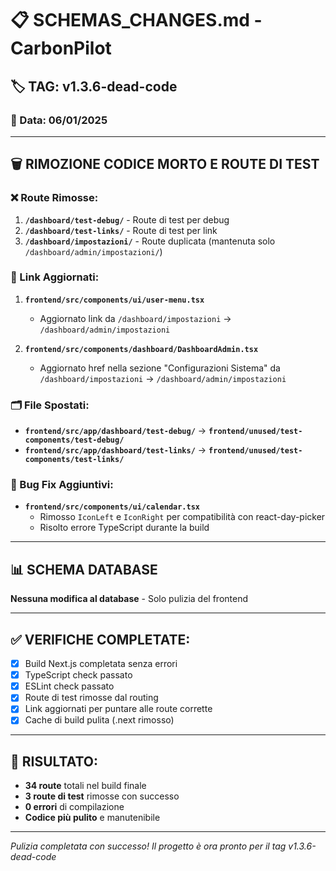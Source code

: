 # 📋 SCHEMAS_CHANGES.md - CarbonPilot

## 🏷️ TAG: v1.3.6-dead-code

### 📅 Data: 06/01/2025

---

## 🗑️ RIMOZIONE CODICE MORTO E ROUTE DI TEST

### ❌ Route Rimosse:
1. **`/dashboard/test-debug/`** - Route di test per debug
2. **`/dashboard/test-links/`** - Route di test per link
3. **`/dashboard/impostazioni/`** - Route duplicata (mantenuta solo `/dashboard/admin/impostazioni/`)

### 🔄 Link Aggiornati:
1. **`frontend/src/components/ui/user-menu.tsx`**
   - Aggiornato link da `/dashboard/impostazioni` → `/dashboard/admin/impostazioni`

2. **`frontend/src/components/dashboard/DashboardAdmin.tsx`**
   - Aggiornato href nella sezione "Configurazioni Sistema" da `/dashboard/impostazioni` → `/dashboard/admin/impostazioni`

### 🗂️ File Spostati:
- **`frontend/src/app/dashboard/test-debug/`** → **`frontend/unused/test-components/test-debug/`**
- **`frontend/src/app/dashboard/test-links/`** → **`frontend/unused/test-components/test-links/`**

### 🐛 Bug Fix Aggiuntivi:
- **`frontend/src/components/ui/calendar.tsx`**
  - Rimosso `IconLeft` e `IconRight` per compatibilità con react-day-picker
  - Risolto errore TypeScript durante la build

---

## 📊 SCHEMA DATABASE
**Nessuna modifica al database** - Solo pulizia del frontend

---

## ✅ VERIFICHE COMPLETATE:
- [x] Build Next.js completata senza errori
- [x] TypeScript check passato
- [x] ESLint check passato
- [x] Route di test rimosse dal routing
- [x] Link aggiornati per puntare alle route corrette
- [x] Cache di build pulita (.next rimosso)

---

## 🎯 RISULTATO:
- **34 route** totali nel build finale
- **3 route di test** rimosse con successo
- **0 errori** di compilazione
- **Codice più pulito** e manutenibile

---

*Pulizia completata con successo! Il progetto è ora pronto per il tag v1.3.6-dead-code* 